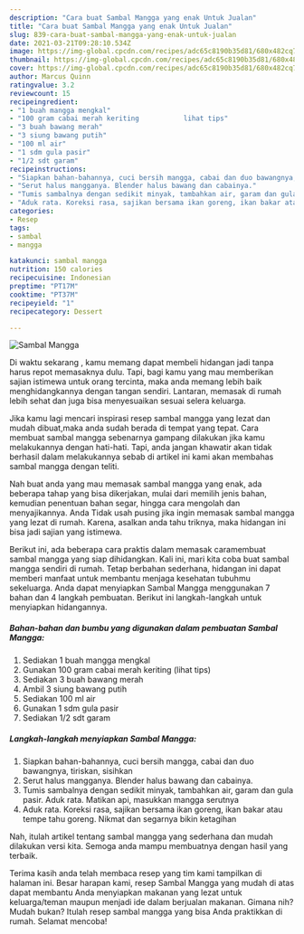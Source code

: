 ```yaml
---
description: "Cara buat Sambal Mangga yang enak Untuk Jualan"
title: "Cara buat Sambal Mangga yang enak Untuk Jualan"
slug: 839-cara-buat-sambal-mangga-yang-enak-untuk-jualan
date: 2021-03-21T09:28:10.534Z
image: https://img-global.cpcdn.com/recipes/adc65c8190b35d81/680x482cq70/sambal-mangga-foto-resep-utama.jpg
thumbnail: https://img-global.cpcdn.com/recipes/adc65c8190b35d81/680x482cq70/sambal-mangga-foto-resep-utama.jpg
cover: https://img-global.cpcdn.com/recipes/adc65c8190b35d81/680x482cq70/sambal-mangga-foto-resep-utama.jpg
author: Marcus Quinn
ratingvalue: 3.2
reviewcount: 15
recipeingredient:
- "1 buah mangga mengkal"
- "100 gram cabai merah keriting           lihat tips"
- "3 buah bawang merah"
- "3 siung bawang putih"
- "100 ml air"
- "1 sdm gula pasir"
- "1/2 sdt garam"
recipeinstructions:
- "Siapkan bahan-bahannya, cuci bersih mangga, cabai dan duo bawangnya, tiriskan, sisihkan"
- "Serut halus mangganya. Blender halus bawang dan cabainya."
- "Tumis sambalnya dengan sedikit minyak, tambahkan air, garam dan gula pasir. Aduk rata. Matikan api, masukkan mangga serutnya"
- "Aduk rata. Koreksi rasa, sajikan bersama ikan goreng, ikan bakar atau tempe tahu goreng. Nikmat dan segarnya bikin ketagihan"
categories:
- Resep
tags:
- sambal
- mangga

katakunci: sambal mangga 
nutrition: 150 calories
recipecuisine: Indonesian
preptime: "PT17M"
cooktime: "PT37M"
recipeyield: "1"
recipecategory: Dessert

---
```



![Sambal Mangga](https://img-global.cpcdn.com/recipes/adc65c8190b35d81/680x482cq70/sambal-mangga-foto-resep-utama.jpg)

Di waktu  sekarang , kamu memang dapat membeli hidangan jadi tanpa harus repot memasaknya dulu. Tapi, bagi kamu yang mau memberikan sajian istimewa untuk orang tercinta, maka anda memang lebih baik menghidangkannya dengan tangan sendiri. Lantaran, memasak di rumah lebih sehat dan juga bisa menyesuaikan sesuai selera keluarga.

Jika kamu lagi mencari inspirasi resep sambal mangga yang lezat dan mudah dibuat,maka anda sudah berada di tempat yang tepat. Cara membuat sambal mangga  sebenarnya gampang dilakukan jika kamu melakukannya dengan hati-hati. Tapi, anda jangan khawatir akan tidak berhasil dalam melakukannya 
sebab di artikel ini kami akan membahas sambal mangga dengan teliti.  



Nah buat anda yang mau memasak sambal mangga yang enak, ada beberapa tahap yang bisa dikerjakan, mulai dari memilih jenis bahan, kemudian penentuan bahan segar, hingga cara mengolah dan menyajikannya. Anda Tidak usah pusing jika ingin memasak sambal mangga yang lezat di rumah. Karena, asalkan anda  tahu triknya, maka hidangan ini bisa jadi sajian yang istimewa.

Berikut ini, ada beberapa cara praktis  dalam memasak caramembuat sambal mangga yang siap dihidangkan. Kali ini, mari kita coba buat sambal mangga sendiri di rumah. Tetap berbahan sederhana, hidangan ini dapat memberi manfaat untuk membantu menjaga kesehatan tubuhmu sekeluarga. Anda dapat menyiapkan Sambal Mangga menggunakan 7 bahan dan 4 langkah pembuatan. Berikut ini langkah-langkah untuk menyiapkan hidangannya.

<!--inarticleads1-->

##### Bahan-bahan dan bumbu yang digunakan dalam pembuatan Sambal Mangga:

1. Sediakan 1 buah mangga mengkal
1. Gunakan 100 gram cabai merah keriting           (lihat tips)
1. Sediakan 3 buah bawang merah
1. Ambil 3 siung bawang putih
1. Sediakan 100 ml air
1. Gunakan 1 sdm gula pasir
1. Sediakan 1/2 sdt garam




<!--inarticleads2-->

##### Langkah-langkah menyiapkan Sambal Mangga:

1. Siapkan bahan-bahannya, cuci bersih mangga, cabai dan duo bawangnya, tiriskan, sisihkan
1. Serut halus mangganya. Blender halus bawang dan cabainya.
1. Tumis sambalnya dengan sedikit minyak, tambahkan air, garam dan gula pasir. Aduk rata. Matikan api, masukkan mangga serutnya
1. Aduk rata. Koreksi rasa, sajikan bersama ikan goreng, ikan bakar atau tempe tahu goreng. Nikmat dan segarnya bikin ketagihan




Nah, itulah artikel tentang  sambal mangga  yang sederhana dan mudah dilakukan versi kita. Semoga anda mampu membuatnya dengan hasil yang terbaik. 

Terima kasih anda telah membaca resep yang tim kami tampilkan di halaman ini. Besar harapan kami, resep  Sambal Mangga yang mudah di atas dapat membantu Anda menyiapkan makanan yang lezat untuk keluarga/teman maupun menjadi ide dalam berjualan makanan. Gimana nih? Mudah bukan? Itulah resep sambal mangga yang bisa Anda praktikkan di rumah. Selamat mencoba!

